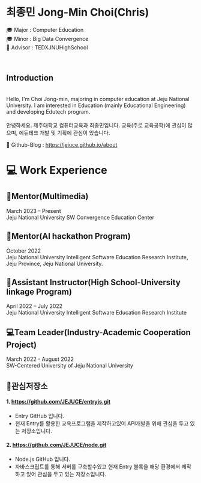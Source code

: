 # 최종민 Jong-Min Choi(Chris)

🎓 Major : Computer Education
</br>
🎓 Minor : Big Data Convergence
</br>
🏫 Advisor : TEDXJNUHighSchool

</br>

## Introduction
</br>
Hello, I'm Choi Jong-min, majoring in computer education at Jeju National University.
I am interested in Education (mainly Educational Engineering) and developing Edutech program.

</br>
</br>
안녕하세요. 제주대학교 컴퓨터교육과 최종민입니다.
교육(주로 교육공학)에 관심이 많으며, 에듀테크 개발 및 기획에 관심이 있습니다.
</br> 


📁 Github-Blog : https://jejuce.github.io/about
</br>

# 💻 Work Experience
## 🏫Mentor(Multimedia)
March 2023 – Present
</br>
Jeju National University SW Convergence Education Center 
</br>

## 🏫Mentor(AI hackathon Program)
October 2022
</br>
Jeju National University Intelligent Software Education Research Institute, Jeju Province, Jeju National University.
</br>

## 🏫Assistant Instructor(High School-University linkage Program)
April 2022 – July 2022
</br>
Jeju National University Intelligent Software Education Research Institute
</br>

## 💻Team Leader(Industry-Academic Cooperation Project)
March 2022 - August 2022
</br>
SW-Centered University of Jeju National University
</br>

## 📁관심저장소
#### 1. https://github.com/JEJUCE/entryjs.git
* Entry GitHub 입니다.
* 현재 Entry를 활용한 교육프로그램을 제작하고있어 API개발을 위해 관심을 두고 있는 저장소입니다.

#### 2. https://github.com/JEJUCE/node.git
* Node.js GitHub 입니다.
* 자바스크립트를 통해 서버를 구축할수있고 현재 Entry 블록을 해당 환경에서 제작하고 있어 관심을 두고 있는 저장소입니다. 
